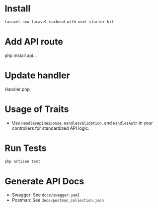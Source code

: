 # Install

```bash
laravel new laravel-backend-with-next-starter-kit
```

# Add API route
php install api...

# Update handler
Handler.php

# Usage of Traits
- Use `HandlesApiResponse`, `HandlesValidation`, and `HandlesAuth` in your controllers for standardized API logic.

# Run Tests
```bash
php artisan test
```

# Generate API Docs
- Swagger: See `docs/swagger.yaml`
- Postman: See `docs/postman_collection.json`
